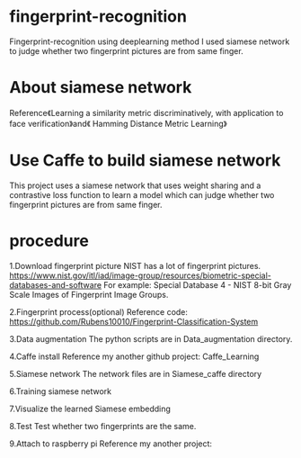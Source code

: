 # fingerprint-recognition
Fingerprint-recognition using deeplearning method
I used siamese network to judge whether two fingerprint pictures are from same finger.

# About siamese network
Reference《Learning a similarity metric discriminatively, with application to face verification》and《 Hamming Distance Metric Learning》

# Use Caffe to build siamese network
This project uses a siamese network that uses weight sharing and a contrastive loss function to learn a model which can judge whether two fingerprint pictures are from same finger.

# procedure
1.Download fingerprint picture
NIST has a lot of fingerprint pictures. https://www.nist.gov/itl/iad/image-group/resources/biometric-special-databases-and-software
For example: Special Database 4 - NIST 8-bit Gray Scale Images of Fingerprint Image Groups. 

2.Fingerprint process(optional)
Reference code: https://github.com/Rubens10010/Fingerprint-Classification-System

3.Data augmentation
The python scripts are in Data_augmentation directory.

4.Caffe install
Reference my another github project: Caffe_Learning

5.Siamese network
The network files are in Siamese_caffe directory

6.Training siamese network

7.Visualize the learned Siamese embedding

8.Test
Test whether two fingerprints are the same.

9.Attach to raspberry pi
Reference my another project:
